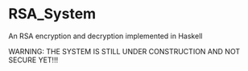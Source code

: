 # RSA_System
An RSA encryption and decryption implemented in Haskell

WARNING: THE SYSTEM IS STILL UNDER CONSTRUCTION AND NOT SECURE YET!!!
